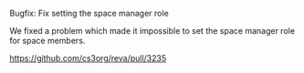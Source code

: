 Bugfix: Fix setting the space manager role

We fixed a problem which made it impossible to set the space manager role for space members.

https://github.com/cs3org/reva/pull/3235
